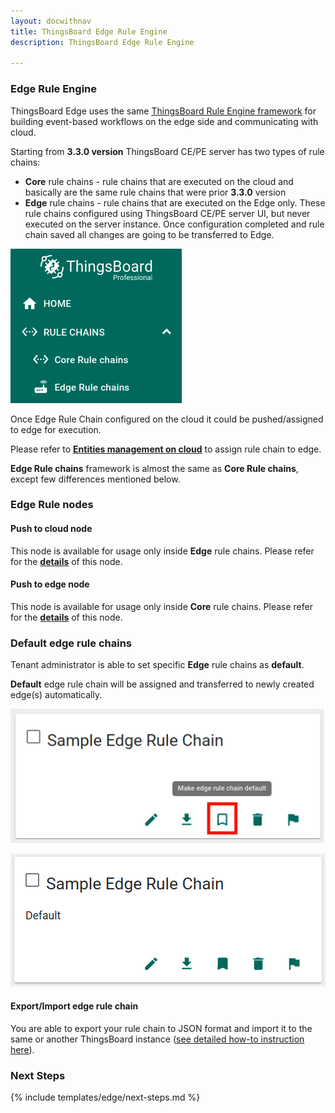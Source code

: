 ```yaml
---
layout: docwithnav
title: ThingsBoard Edge Rule Engine
description: ThingsBoard Edge Rule Engine

---
```


### Edge Rule Engine

ThingsBoard Edge uses the same [ThingsBoard Rule Engine framework](/docs/user-guide/rule-engine-2-0/re-getting-started/) for building event-based workflows on the edge side and communicating with cloud.

Starting from **3.3.0 version** ThingsBoard CE/PE server has two types of rule chains:
 - **Core** rule chains - rule chains that are executed on the cloud and basically are the same rule chains that were prior **3.3.0** version 
 - **Edge** rule chains - rule chains that are executed on the Edge only. These rule chains configured using ThingsBoard CE/PE server UI, but never executed on the server instance. Once configuration completed and rule chain saved all changes are going to be transferred to Edge. 

![image](/images/edge/nodes/rule-chains-menu.png)

Once Edge Rule Chain configured on the cloud it could be pushed/assigned to edge for execution.

Please refer to [**Entities management on cloud**](/docs/edge/features/sync/#entities-management-on-cloud) to assign rule chain to edge.

**Edge Rule chains** framework is almost the same as **Core Rule chains**, except few differences mentioned below.
 
### Edge Rule nodes

#### Push to cloud node

This node is available for usage only inside **Edge** rule chains.
Please refer for the [**details**](/docs/user-guide/rule-engine-2-0/action-nodes/#push-to-cloud) of this node.

#### Push to edge node

This node is available for usage only inside **Core** rule chains.
Please refer for the [**details**](/docs/user-guide/rule-engine-2-0/action-nodes/#push-to-edge) of this node.

### Default edge rule chains

Tenant administrator is able to set specific **Edge** rule chains as **default**. 

**Default** edge rule chain will be assigned and transferred to newly created edge(s) automatically.

![image](/images/edge/nodes/make-default.png)

![image](/images/edge/nodes/default.png)

#### Export/Import edge rule chain

You are able to export your rule chain to JSON format and import it to the same or another ThingsBoard instance ([see detailed how-to instruction here](/docs/user-guide/ui/rule-chains/#rule-chains-importexport)).

### Next Steps

{% include templates/edge/next-steps.md %}
